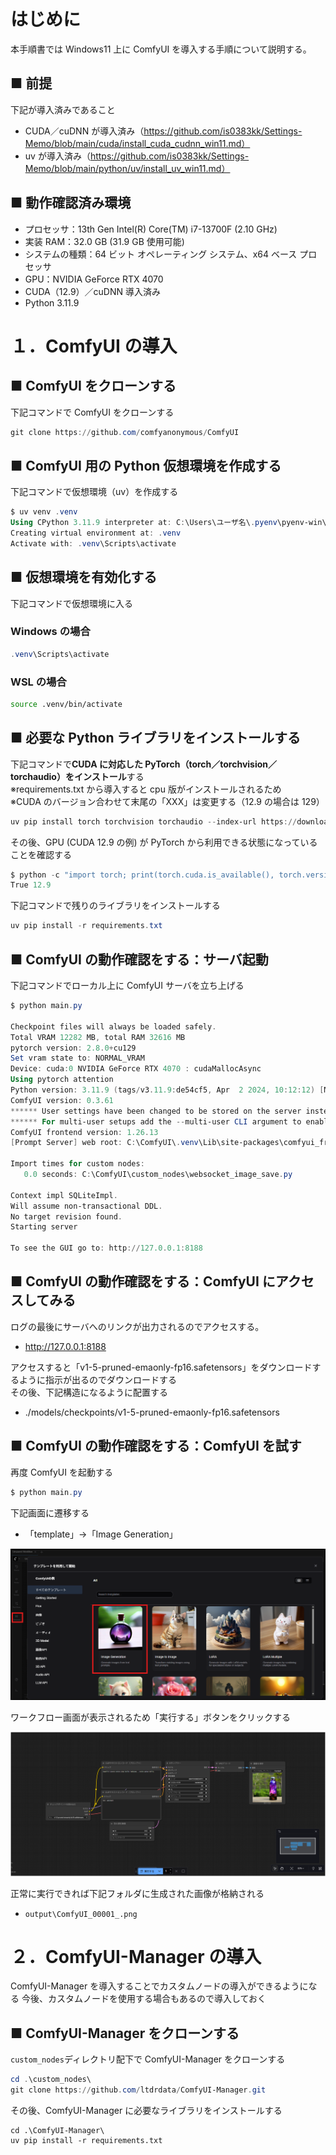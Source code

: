 # はじめに

本手順書では Windows11 上に ComfyUI を導入する手順について説明する。

## ■ 前提

下記が導入済みであること

- CUDA／cuDNN が導入済み（https://github.com/is0383kk/Settings-Memo/blob/main/cuda/install_cuda_cudnn_win11.md）
- uv が導入済み（https://github.com/is0383kk/Settings-Memo/blob/main/python/uv/install_uv_win11.md）

## ■ 動作確認済み環境

- プロセッサ：13th Gen Intel(R) Core(TM) i7-13700F (2.10 GHz)
- 実装 RAM：32.0 GB (31.9 GB 使用可能)
- システムの種類：64 ビット オペレーティング システム、x64 ベース プロセッサ
- GPU：NVIDIA GeForce RTX 4070
- CUDA（12.9）／cuDNN 導入済み
- Python 3.11.9

# １．ComfyUI の導入

## ■ ComfyUI をクローンする

下記コマンドで ComfyUI をクローンする

```powershell
git clone https://github.com/comfyanonymous/ComfyUI
```

## ■ ComfyUI 用の Python 仮想環境を作成する

下記コマンドで仮想環境（uv）を作成する

```powershell
$ uv venv .venv
Using CPython 3.11.9 interpreter at: C:\Users\ユーザ名\.pyenv\pyenv-win\versions\3.11.9\python.exe
Creating virtual environment at: .venv
Activate with: .venv\Scripts\activate
```

## ■ 仮想環境を有効化する

下記コマンドで仮想環境に入る

### Windows の場合

```powershell
.venv\Scripts\activate
```

### WSL の場合

```bash
source .venv/bin/activate
```

## ■ 必要な Python ライブラリをインストールする

下記コマンドで**CUDA に対応した PyTorch（torch／torchvision／torchaudio）をインストール**する  
※requirements.txt から導入すると cpu 版がインストールされるため  
※CUDA のバージョン合わせて末尾の「XXX」は変更する（12.9 の場合は 129）

```powershell
uv pip install torch torchvision torchaudio --index-url https://download.pytorch.org/whl/cuXXX
```

その後、GPU (CUDA 12.9 の例) が PyTorch から利用できる状態になっていることを確認する

```powershell
$ python -c "import torch; print(torch.cuda.is_available(), torch.version.cuda)"
True 12.9
```

下記コマンドで残りのライブラリをインストールする

```powershell
uv pip install -r requirements.txt
```

## ■ ComfyUI の動作確認をする：サーバ起動

下記コマンドでローカル上に ComfyUI サーバを立ち上げる

```powershell
$ python main.py

Checkpoint files will always be loaded safely.
Total VRAM 12282 MB, total RAM 32616 MB
pytorch version: 2.8.0+cu129
Set vram state to: NORMAL_VRAM
Device: cuda:0 NVIDIA GeForce RTX 4070 : cudaMallocAsync
Using pytorch attention
Python version: 3.11.9 (tags/v3.11.9:de54cf5, Apr  2 2024, 10:12:12) [MSC v.1938 64 bit (AMD64)]
ComfyUI version: 0.3.61
****** User settings have been changed to be stored on the server instead of browser storage. ******
****** For multi-user setups add the --multi-user CLI argument to enable multiple user profiles. ******
ComfyUI frontend version: 1.26.13
[Prompt Server] web root: C:\ComfyUI\.venv\Lib\site-packages\comfyui_frontend_package\static

Import times for custom nodes:
   0.0 seconds: C:\ComfyUI\custom_nodes\websocket_image_save.py

Context impl SQLiteImpl.
Will assume non-transactional DDL.
No target revision found.
Starting server

To see the GUI go to: http://127.0.0.1:8188
```

## ■ ComfyUI の動作確認をする：ComfyUI にアクセスしてみる

ログの最後にサーバへのリンクが出力されるのでアクセスする。

- http://127.0.0.1:8188

アクセスすると「v1-5-pruned-emaonly-fp16.safetensors」をダウンロードするように指示が出るのでダウンロードする  
その後、下記構造になるように配置する

- ./models/checkpoints/v1-5-pruned-emaonly-fp16.safetensors

## ■ ComfyUI の動作確認をする：ComfyUI を試す

再度 ComfyUI を起動する

```powershell
$ python main.py
```

下記画面に遷移する

- 「template」→「Image Generation」

![](./img/comfy_ui_tutorial001.png)

ワークフロー画面が表示されるため「実行する」ボタンをクリックする

![](./img/comfy_ui_tutorial002.png)

正常に実行できれば下記フォルダに生成された画像が格納される

- `output\ComfyUI_00001_.png`

# ２．ComfyUI-Manager の導入

ComfyUI-Manager を導入することでカスタムノードの導入ができるようになる
今後、カスタムノードを使用する場合もあるので導入しておく

## ■ ComfyUI-Manager をクローンする

`custom_nodes`ディレクトリ配下で ComfyUI-Manager をクローンする

```powershell
cd .\custom_nodes\
git clone https://github.com/ltdrdata/ComfyUI-Manager.git
```

その後、ComfyUI-Manager に必要なライブラリをインストールする

```
cd .\ComfyUI-Manager\
uv pip install -r requirements.txt
```
